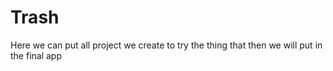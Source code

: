 # Trash
Here we can put all project we create to try the thing that then we will put in the final app
